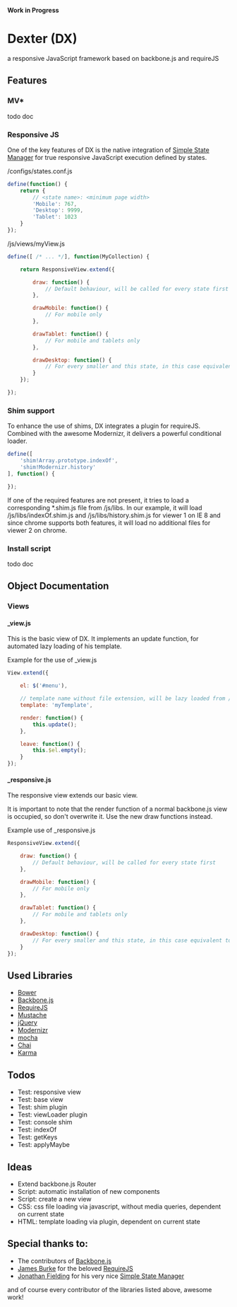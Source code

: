 **Work in Progress**

# Dexter (DX)
a responsive JavaScript framework based on backbone.js and requireJS

## Features

### MV*
todo doc

### Responsive JS
One of the key features of DX is the native integration of [Simple State Manager] for true responsive JavaScript execution defined by states.

/configs/states.conf.js
```javascript
define(function() {
    return {
        // <state name>: <minimum page width>
        'Mobile': 767,
        'Desktop': 9999,
        'Tablet': 1023
    }
});
```

/js/views/myView.js
```javascript
define([ /* ... */], function(MyCollection) {

    return ResponsiveView.extend({

        draw: function() {
            // Default behaviour, will be called for every state first
        },

        drawMobile: function() {
            // For mobile only
        },

        drawTablet: function() {
            // For mobile and tablets only
        },

        drawDesktop: function() {
            // For every smaller and this state, in this case equivalent to <draw>
        }
    });

});
```

### Shim support
To enhance the use of shims, DX integrates a plugin for requireJS. Combined with the awesome Modernizr, it delivers a powerful conditional loader.

```javascript
define([
    'shim!Array.prototype.indexOf',
    'shim!Modernizr.history'
], function() {

});
```

If one of the required features are not present, it tries to load a corresponding *.shim.js file from /js/libs.
In our example, it will load /js/libs/indexOf.shim.js and /js/libs/history.shim.js for viewer 1 on IE 8 and
since chrome supports both features, it will load no additional files for viewer 2 on chrome.

### Install script
todo doc

## Object Documentation

### Views

#### _view.js
This is the basic view of DX. It implements an update function, for automated lazy loading of his template.

Example for the use of _view.js
```javascript
View.extend({

    el: $('#menu'),

    // template name without file extension, will be lazy loaded from /templates
    template: 'myTemplate',

    render: function() {
        this.update();
    },

    leave: function() {
        this.$el.empty();
    }
});
 ```

#### _responsive.js
The responsive view extends our basic view.

It is important to note that the render function of a normal backbone.js view is occupied, so don't overwrite it. Use the new draw functions instead.

Example use of _responsive.js
```javascript
ResponsiveView.extend({

    draw: function() {
        // Default behaviour, will be called for every state first
    },

    drawMobile: function() {
        // For mobile only
    },

    drawTablet: function() {
        // For mobile and tablets only
    },

    drawDesktop: function() {
        // For every smaller and this state, in this case equivalent to <draw>
    }
});
```

## Used Libraries

- [Bower]
- [Backbone.js]
- [RequireJS]
- [Mustache]
- [jQuery]
- [Modernizr]
- [mocha]
- [Chai]
- [Karma]

## Todos
- Test: responsive view
- Test: base view
- Test: shim plugin
- Test: viewLoader plugin
- Test: console shim
- Test: indexOf
- Test: getKeys
- Test: applyMaybe

## Ideas
- Extend backbone.js Router
- Script: automatic installation of new components
- Script: create a new view
- CSS: css file loading via javascript, without media queries, dependent on current state
- HTML: template loading via plugin, dependent on current state

## Special thanks to:
- The contributors of [Backbone.js]
- [James Burke] for the beloved [RequireJS]
- [Jonathan Fielding] for his very nice [Simple State Manager]

and of course every contributor of the libraries listed above, awesome work!

[Jonathan Fielding]: <https://github.com/jonathan-fielding>
[Simple State Manager]: <https://github.com/jonathan-fielding/SimpleStateManager/>
[Backbone.js]: <https://github.com/documentcloud/backbone/>
[James Burke]: <https://github.com/jrburke>
[RequireJS]: <https://github.com/jrburke/requirejs>
[Bower]: <http://bower.io/>
[Mustache]: <http://mustache.github.io/>
[jQuery]: <http://jquery.com/>
[Modernizr]: <http://modernizr.com/>
[mocha]: <http://visionmedia.github.io/mocha/>
[Chai]: <http://chaijs.com/>
[Karma]: <http://karma-runner.github.io/0.8/index.html>
